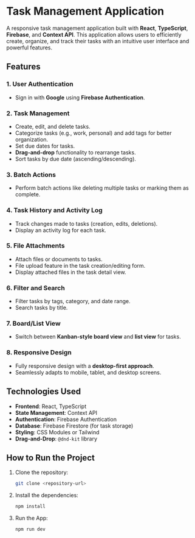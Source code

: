 # Task Management Application

A responsive task management application built with **React**, **TypeScript**, **Firebase**, and **Context API**. This application allows users to efficiently create, organize, and track their tasks with an intuitive user interface and powerful features.

## Features

### 1. **User Authentication**

- Sign in with **Google** using **Firebase Authentication**.

### 2. **Task Management**

- Create, edit, and delete tasks.
- Categorize tasks (e.g., work, personal) and add tags for better organization.
- Set due dates for tasks.
- **Drag-and-drop** functionality to rearrange tasks.
- Sort tasks by due date (ascending/descending).

### 3. **Batch Actions**

- Perform batch actions like deleting multiple tasks or marking them as complete.

### 4. **Task History and Activity Log**

- Track changes made to tasks (creation, edits, deletions).
- Display an activity log for each task.

### 5. **File Attachments**

- Attach files or documents to tasks.
- File upload feature in the task creation/editing form.
- Display attached files in the task detail view.

### 6. **Filter and Search**

- Filter tasks by tags, category, and date range.
- Search tasks by title.

### 7. **Board/List View**

- Switch between **Kanban-style board view** and **list view** for tasks.

### 8. **Responsive Design**

- Fully responsive design with a **desktop-first approach**.
- Seamlessly adapts to mobile, tablet, and desktop screens.

## Technologies Used

- **Frontend**: React, TypeScript
- **State Management**: Context API
- **Authentication**: Firebase Authentication
- **Database**: Firebase Firestore (for task storage)
- **Styling**: CSS Modules or Tailwind
- **Drag-and-Drop**: `@dnd-kit` library

## How to Run the Project

1. Clone the repository:
   ```bash
   git clone <repository-url>
   ```
2. Install the dependencies:
   ```bash
   npm install
   ```
3. Run the App:
   ```bash
   npm run dev
   ```
